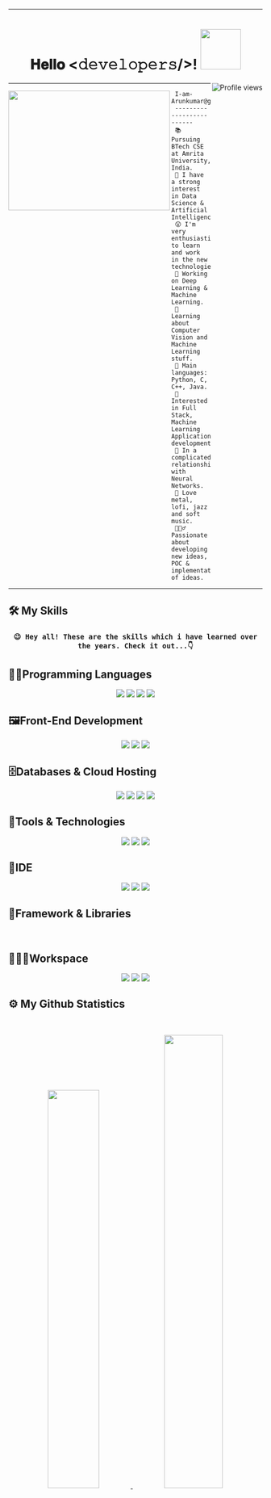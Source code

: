 
<meta name="viewport" content="width=device-width, initial-scale=1.0">
<meta name="viewport" content="height=device-height, initial-scale=1.0">


<div align="center">
<hr>
<h1> 𝐇𝐞𝐥𝐥𝐨 <𝚍𝚎𝚟𝚎𝚕𝚘𝚙𝚎𝚛𝚜/>! <img src="https://c.tenor.com/WF1XMVRhtj0AAAAC/tenor.gif" width="80px"></h2><img src="https://gpvc.arturio.dev/22arun11" alt="Profile views" align='right'/> <a href="https://github.com/22arun11/About-Me/"> </a> 

</div>

<hr>
<div>

<img src="https://i.pinimg.com/originals/4a/70/5e/4a705e028bb9f5d50995e68c791fb10a.gif" height='237px'  width="320" align='left'>

```
 I-am-Arunkumar@github 
 -------------------------
 📚 Pursuing BTech CSE at Amrita University, India.
 📝 I have a strong interest in Data Science & Artificial Intelligence.
 😲 I'm very enthusiastic to learn and work in the new technologies.
 🔭 Working on Deep Learning & Machine Learning.
 🌱 Learning about Computer Vision and Machine Learning stuff.
 🌟 Main languages: Python, C, C++, Java.
 🚩 Interested in Full Stack, Machine Learning Application development.
 💖 In a complicated relationship with Neural Networks.
 🎵 Love metal, lofi, jazz and soft music.
 🤹🏽‍♂️ Passionate about developing new ideas, POC & implementation of ideas.
```

<hr >

</div>

## 🛠️ My Skills

 <h3 align="center" font-weight="bold" >

	😉 Hey all! These are the skills which i have learned over the years. Check it out...👇
	
</h3>
 <!-- <h3 align="center">⚡ Fun fact about me: ✨ I love coding+learning+repeating✨</h3> -->

<p >
<div align="center">
<h2 align=left>👨‍💻Programming Languages</h2>
  <img src="https://img.shields.io/badge/-Python-336699?style=for-the-badge&logo=python&logoColor=f0f0f5&labelColor=282828">
  <img src="https://img.shields.io/badge/-Java-ad0a00?style=for-the-badge&logo=openjdk&logoColor=f0f0f5&labelColor=282828">
  <img src="https://img.shields.io/badge/-C-800080?style=for-the-badge&logo=c&logoColor=666670&labelColor=282828">
  <img src="https://img.shields.io/badge/-C++-d93b1f?style=for-the-badge&logo=cplusplus&logoColor=666670&labelColor=282828">
  <!-- https://github.com/simple-icons/simple-icons/blob/develop/slugs.md !-->
 
<br/>
<!--<img src="https://img.shields.io/badge/-Java-4c8099?style=for-the-badge&logo=openjdk&logoColor=FF7F50&labelColor=282828">-->
</div>

<div align="center">
<h2 align=left>🖼️Front-End Development </h2>
  <img src="https://img.shields.io/badge/-HTML-d92626?style=for-the-badge&logo=html5&logoColor=f0f0f5&labelColor=282828">
  <img src="https://img.shields.io/badge/-CSS-2e5ce3?style=for-the-badge&logo=css3&logoColor=f0f0f5&labelColor=282828">
  <img src="https://img.shields.io/badge/-JavaSrcipt-ffdb1f?style=for-the-badge&logo=javascript&logoColor=f0f0f5&labelColor=282828">
  
 <!-- https://github.com/simple-icons/simple-icons/blob/develop/slugs.md !-->
 
<br/>

</div>

<div align="center">
<h2 align=left>🗄️Databases & Cloud Hosting</h2>
  <img src="https://img.shields.io/badge/-Git.io-00ab8c?style=for-the-badge&logo=githubpages&logoColor=f0f0f5&labelColor=282828">
  <img src="https://img.shields.io/badge/-sqlite-663dc2?style=for-the-badge&logo=sqlite&logoColor=f0f0f5&labelColor=282828">
  <img src="https://img.shields.io/badge/-aws-a65942?style=for-the-badge&logo=amazonaws&logoColor=f0f0f5&labelColor=282828">
  <img src="https://img.shields.io/badge/-MySql-1c708f?style=for-the-badge&logo=mysql&logoColor=f0f0f5&labelColor=282828">
  
 <!-- https://github.com/simple-icons/simple-icons/blob/develop/slugs.md !-->
 
<br/>

</div>

<div align="center">
<h2 align=left>💼Tools & Technologies</h2>
  <img src="https://img.shields.io/badge/-so-FF6F00?style=for-the-badge&logo=stackoverflow&logoColor=f0f0f5&labelColor=282828">
  <img src="https://img.shields.io/badge/-git-b2004d?style=for-the-badge&logo=git&logoColor=f0f0f5&labelColor=282828">
  <img src="https://img.shields.io/badge/-linux-FCC624?style=for-the-badge&logo=linux&logoColor=f0f0f5&labelColor=282828">
 <!-- https://github.com/simple-icons/simple-icons/blob/develop/slugs.md !-->
 
<br/>

</div>

<div align="center">
<h2 align=left>🌱IDE</h2>
  <img src="https://img.shields.io/badge/-Vs code-0078d7?style=for-the-badge&logo=visualstudiocode&logoColor=f0f0f5&labelColor=282828">
  <img src="https://img.shields.io/badge/-jupyter-ff661a?style=for-the-badge&logo=jupyter&logoColor=f0f0f5&labelColor=282828">
  <img src="https://img.shields.io/badge/-Vim-23FA0F00?style=for-the-badge&logo=vim&logoColor=f0f0f5&labelColor=282828">
  
 <!-- https://github.com/simple-icons/simple-icons/blob/develop/slugs.md !-->
 
<br/>

</div>

<div align="center">
<h2 align=left>🧰Framework & Libraries</h2>
  
 <!-- https://github.com/simple-icons/simple-icons/blob/develop/slugs.md !-->
 
<br/>

</div>

<div align="center">
<h2 align=left>👨🏽‍💻Workspace</h2>
  <img src="https://img.shields.io/badge/-Android-38d133?style=for-the-badge&logo=android&logoColor=f0f0f5&labelColor=282828">
  <img src="https://img.shields.io/badge/-windows-0078D6?style=for-the-badge&logo=windows&logoColor=f0f0f5&labelColor=282828">
  <img src="https://img.shields.io/badge/-linux-FCC624?style=for-the-badge&logo=linux&logoColor=f0f0f5&labelColor=282828">
 <!-- https://github.com/simple-icons/simple-icons/blob/develop/slugs.md !-->
 
<br/>

</div>
</p>

## ⚙️ My Github Statistics

<br/>
<p align="center">
  <a href="https://22arun11.dev/">
  <img width="45%" height="auto" src="https://github-readme-stats.vercel.app/api?username=22arun11&show_icons=true&theme=gruvbox&hide_border=true" />
    <img width="48%" height="auto" src="https://github-readme-streak-stats.herokuapp.com/?user=22arun11&theme=gruvbox&hide_border=true" />
  </a>
</p>
<br>



<!--
[![Ashutosh's github activity graph](https://github-readme-activity-graph.cyclic.app/graph?username=22arun11&theme=gruvbox)](https://github.com/ashutosh00710/github-readme-activity-graph)!
<br/>
-->


## 🙋 Lets connect

<p align="center">
  <a href="#"><img src="https://img.icons8.com/bubbles/50/000000/web.png" alt="Website"/></a>
	<a href="mailto:arunkumar22112003@gmail.com"><img src="https://img.icons8.com/bubbles/50/000000/gmail.png" alt="Gmail"/></a>
	<a href="https://github.com/22arun11"><img src="https://img.icons8.com/bubbles/50/000000/github.png" alt="GitHub"/></a>
	<a href="https://www.linkedin.com/in/arunkumar-j-2a1964216/"><img src="https://img.icons8.com/bubbles/50/000000/linkedin.png" alt="LinkedIn"/></a>
	<a href="https://stackoverflow.com/users/19720310/arunkumar-j"><img src="https://img.icons8.com/bubbles/50/000000/stack.png" alt="StackOverflow"/></a>
	<a href="https://twitter.com/22_ARUN_11"><img src="https://img.icons8.com/bubbles/50/000000/twitter-squared.png" alt="Twitter"/></a>
	<a href="#"><img src="https://img.icons8.com/bubbles/50/000000/codechef.png" alt="Codechef"/></a>
	
	
	
</p>
<h3 align="center">⚡ Fun fact about me: ✨ I love coding+learning+repeating✨</h3>
<hr/>
</html>

Credit: [ArunKumar J](https://github.com/22arun11)

Last Edited on: 13/08/2022

